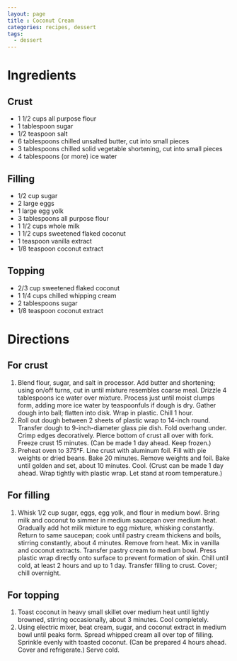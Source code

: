 ```yaml
---
layout: page
title : Coconut Cream
categories: recipes, dessert
tags:
  - dessert
---
```


# Ingredients

## Crust

* 1 1/2 cups all purpose flour
* 1 tablespoon sugar
* 1/2 teaspoon salt
* 6 tablespoons chilled unsalted butter, cut into small pieces
* 3 tablespoons chilled solid vegetable shortening, cut into small pieces
* 4 tablespoons (or more) ice water

## Filling

* 1/2 cup sugar
* 2 large eggs
* 1 large egg yolk
* 3 tablespoons all purpose flour
* 1 1/2 cups whole milk
* 1 1/2 cups sweetened flaked coconut
* 1 teaspoon vanilla extract
* 1/8 teaspoon coconut extract

## Topping

* 2/3 cup sweetened flaked coconut
* 1 1/4 cups chilled whipping cream
* 2 tablespoons sugar
* 1/8 teaspoon coconut extract

# Directions

## For crust

1. Blend flour, sugar, and salt in processor. Add butter and shortening; using on/off turns, cut in until mixture resembles coarse meal. Drizzle 4 tablespoons ice water over mixture. Process just until moist clumps form, adding more ice water by teaspoonfuls if dough is dry. Gather dough into ball; flatten into disk. Wrap in plastic. Chill 1 hour.
2. Roll out dough between 2 sheets of plastic wrap to 14-inch round. Transfer dough to 9-inch-diameter glass pie dish. Fold overhang under. Crimp edges decoratively. Pierce bottom of crust all over with fork. Freeze crust 15 minutes. (Can be made 1 day ahead. Keep frozen.)
3. Preheat oven to 375°F. Line crust with aluminum foil. Fill with pie weights or dried beans. Bake 20 minutes. Remove weights and foil. Bake until golden and set, about 10 minutes. Cool. (Crust can be made 1 day ahead. Wrap tightly with plastic wrap. Let stand at room temperature.)

## For filling

1. Whisk 1/2 cup sugar, eggs, egg yolk, and flour in medium bowl. Bring milk and coconut to simmer in medium saucepan over medium heat. Gradually add hot milk mixture to egg mixture, whisking constantly. Return to same saucepan; cook until pastry cream thickens and boils, stirring constantly, about 4 minutes. Remove from heat. Mix in vanilla and coconut extracts. Transfer pastry cream to medium bowl. Press plastic wrap directly onto surface to prevent formation of skin. Chill until cold, at least 2 hours and up to 1 day. Transfer filling to crust. Cover; chill overnight.

## For topping

1. Toast coconut in heavy small skillet over medium heat until lightly browned, stirring occasionally, about 3 minutes. Cool completely.
2. Using electric mixer, beat cream, sugar, and coconut extract in medium bowl until peaks form. Spread whipped cream all over top of filling. Sprinkle evenly with toasted coconut. (Can be prepared 4 hours ahead. Cover and refrigerate.) Serve cold.